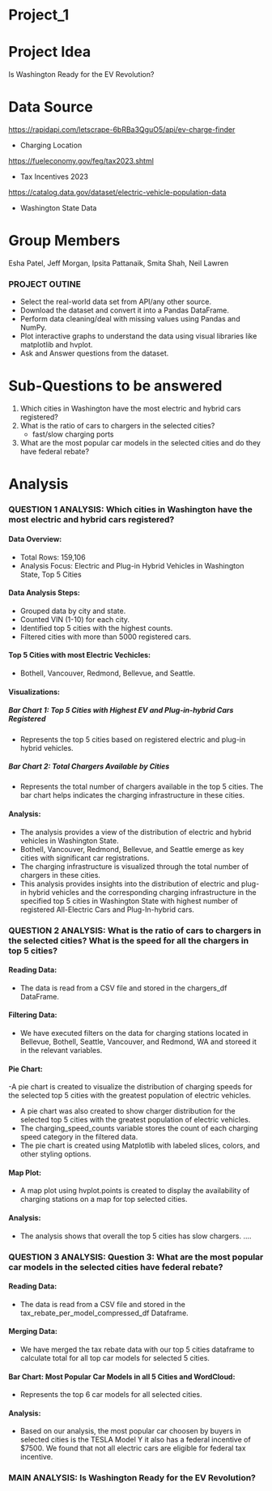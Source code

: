 # Project_1

# Project Idea

Is Washington Ready for the EV Revolution?

# Data Source

https://rapidapi.com/letscrape-6bRBa3QguO5/api/ev-charge-finder
- Charging Location 

https://fueleconomy.gov/feg/tax2023.shtml
- Tax Incentives 2023

https://catalog.data.gov/dataset/electric-vehicle-population-data
- Washington State Data


# Group Members 
Esha Patel, Jeff Morgan, Ipsita Pattanaik, Smita Shah, Neil Lawren

### PROJECT OUTINE

* Select the real-world data set from API/any other source.
* Download the dataset and convert it into a Pandas DataFrame.
* Perform data cleaning/deal with missing values using Pandas and NumPy.
* Plot interactive graphs to understand the data using visual libraries like matplotlib and hvplot.
* Ask and Answer questions from the dataset.


# Sub-Questions to be answered
1. Which cities in Washington have the most electric and hybrid cars registered?
2. What is the ratio of cars to chargers in the selected cities? 
    - fast/slow charging ports
3. What are the most popular car models in the selected cities and do they have federal rebate?

# Analysis
### QUESTION 1 ANALYSIS: Which cities in Washington have the most electric and hybrid cars registered?
#### Data Overview:
-	Total Rows: 159,106
-	Analysis Focus: Electric and Plug-in Hybrid Vehicles in Washington State, Top 5 Cities 

#### Data Analysis Steps:
-	Grouped data by city and state.
-	Counted VIN (1-10) for each city.
-	Identified top 5 cities with the highest counts.
-	Filtered cities with more than 5000 registered cars.

#### Top 5 Cities with most Electric Vechicles:
-	Bothell, Vancouver, Redmond, Bellevue, and Seattle.

#### Visualizations:
##### Bar Chart 1: Top 5 Cities with Highest EV and Plug-in-hybrid Cars Registered
-	Represents the top 5 cities based on registered electric and plug-in hybrid vehicles.

##### Bar Chart 2: Total Chargers Available by Cities
-	Represents the total number of chargers available in the top 5 cities. The bar chart helps indicates the charging infrastructure in these cities.

#### Analysis: 
-	The analysis provides a view of the distribution of electric and hybrid vehicles in Washington State.
-	Bothell, Vancouver, Redmond, Bellevue, and Seattle emerge as key cities with significant car registrations.
-	The charging infrastructure is visualized through the total number of chargers in these cities.
-	This analysis provides insights into the distribution of electric and plug-in hybrid vehicles and the corresponding charging infrastructure in the specified top 5 cities in Washington State with highest number of registered All-Electric Cars and Plug-In-hybrid cars.

### QUESTION 2 ANALYSIS: What is the ratio of cars to chargers in the selected cities? What is the speed for all the chargers in top 5 cities?
#### Reading Data:
-	The data is read from a CSV file and stored in the chargers_df DataFrame.

#### Filtering Data:
-	We have executed filters on the data for charging stations located in Bellevue, Bothell, Seattle, Vancouver, and Redmond, WA and storeed it in the relevant variables. 

#### Pie Chart:
-A pie chart is created to visualize the distribution of charging speeds for the selected top 5 cities with the greatest population of electric vehicles. 
- A pie chart was also created to show charger distribution for the selected top 5 cities with the greatest population of electric vehicles. 
-	The charging_speed_counts variable stores the count of each charging speed category in the filtered data.
-	The pie chart is created using Matplotlib with labeled slices, colors, and other styling options.

#### Map Plot:
- A map plot using hvplot.points is created to display the availability of charging stations on a map for top selected cities. 

#### Analysis: 
- The analysis shows that overall the top 5 cities has slow chargers. ....

### QUESTION 3 ANALYSIS: Question 3: What are the most popular car models in the selected cities have federal rebate?
#### Reading Data:
-	The data is read from a CSV file and stored in the tax_rebate_per_model_compressed_df Dataframe.

#### Merging Data:
-	We have merged the tax rebate data with our top 5 cities dataframe to calculate total for all top car models for selected 5 cities.

#### Bar Chart: Most Popular Car Models in all 5 Cities and WordCloud:
-	Represents the top 6 car models for all selected cities.

#### Analysis: 
- Based on our analysis, the most popular car choosen by buyers in selected cities is the TESLA Model Y it also has a federal incentive of $7500. We found that not all electric cars are eligible for federal tax incentive. 

### MAIN ANALYSIS: Is Washington Ready for the EV Revolution?
